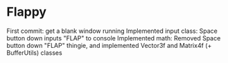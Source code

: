 # Flappy

First commit: get a blank window running
Implemented input class: Space button down inputs "FLAP" to console
Implemented math: Removed Space button down "FLAP" thingie, and implemented Vector3f and Matrix4f (+ BufferUtils) classes
